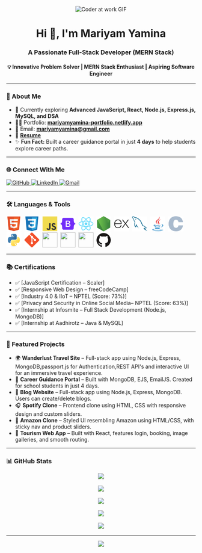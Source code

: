 
<p align="center">
  <img src="https://media.giphy.com/media/qgQUggAC3Pfv687qPC/giphy.gif" width="400" alt="Coder at work GIF">
</p>

<h1 align="center">Hi 👋, I'm Mariyam Yamina</h1>
<h3 align="center">A Passionate Full-Stack Developer (MERN Stack)</h3>
<h4 align="center">💡 Innovative Problem Solver | MERN Stack Enthusiast | Aspiring Software Engineer</h4>

---

### 🚀 About Me
- 🌟 Currently exploring **Advanced JavaScript, React, Node.js, Express.js, MySQL, and DSA**
- 👨‍💻 Portfolio: [**mariyamyamina-portfolio.netlify.app**](https://mariyamyamina-portfolio.netlify.app/)
- 📧 Email: **mariyamyamina@gmail.com**
- 📄 [**Resume**](https://drive.google.com/drive/my-drive)
- ✨ **Fun Fact:** Built a career guidance portal in just **4 days** to help students explore career paths.

---

### 🌐 Connect With Me
<p align="left">
  <a href="https://github.com/mariyamyamina" target="_blank">
    <img src="https://img.shields.io/badge/GitHub-181717?style=for-the-badge&logo=github&logoColor=white" alt="GitHub" />
  </a>
  <a href="https://linkedin.com/in/mariyamyamina" target="_blank">
    <img src="https://img.shields.io/badge/LinkedIn-0077B5?style=for-the-badge&logo=linkedin&logoColor=white" alt="LinkedIn" />
  </a>
  <a href="mailto:mariyamyamina@gmail.com">
    <img src="https://img.shields.io/badge/Gmail-D14836?style=for-the-badge&logo=gmail&logoColor=white" alt="Gmail" />
  </a>
</p>

---

### 🛠️ Languages & Tools
<p align="left">
  <img src="https://raw.githubusercontent.com/devicons/devicon/master/icons/html5/html5-original.svg" width="40" height="40"/>&nbsp;
  <img src="https://raw.githubusercontent.com/devicons/devicon/master/icons/css3/css3-original.svg" width="40" height="40"/>&nbsp;
  <img src="https://raw.githubusercontent.com/devicons/devicon/master/icons/javascript/javascript-original.svg" width="40" height="40"/>&nbsp;
  <img src="https://raw.githubusercontent.com/devicons/devicon/master/icons/bootstrap/bootstrap-plain.svg" width="40" height="40"/>&nbsp;
  <img src="https://raw.githubusercontent.com/devicons/devicon/master/icons/react/react-original.svg" width="40" height="40"/>&nbsp;
  <img src="https://raw.githubusercontent.com/devicons/devicon/master/icons/nodejs/nodejs-original.svg" width="40" height="40"/>&nbsp;
  <img src="https://raw.githubusercontent.com/devicons/devicon/master/icons/express/express-original.svg" width="40" height="40"/>&nbsp;
  <img src="https://raw.githubusercontent.com/devicons/devicon/master/icons/mysql/mysql-original.svg" width="40" height="40"/>&nbsp;
  <img src="https://raw.githubusercontent.com/devicons/devicon/master/icons/java/java-original.svg" width="40" height="40"/>&nbsp;
  <img src="https://raw.githubusercontent.com/devicons/devicon/master/icons/c/c-original.svg" width="40" height="40"/>&nbsp;
  <img src="https://raw.githubusercontent.com/devicons/devicon/master/icons/python/python-original.svg" width="40" height="40"/>&nbsp;
  <img src="https://raw.githubusercontent.com/devicons/devicon/master/icons/git/git-original.svg" width="40" height="40"/>&nbsp;
  <img src="https://www.vectorlogo.zone/logos/figma/figma-icon.svg" width="40" height="40"/>&nbsp;
  <img src="https://www.vectorlogo.zone/logos/render/render-icon.svg" width="40" height="40"/>&nbsp;
  <img src="https://www.vectorlogo.zone/logos/netlify/netlify-icon.svg" width="40" height="40"/>&nbsp;
  <img src="https://raw.githubusercontent.com/devicons/devicon/master/icons/github/github-original.svg" width="40" height="40"/>&nbsp;
</p>

---

### 📚 Certifications

- ✅ [JavaScript Certification – Scaler]
- ✅ [Responsive Web Design – freeCodeCamp]
- ✅ [Industry 4.0 & IIoT – NPTEL (Score: 73%)]
- ✅ [Privacy and Security in Online Social Media– NPTEL (Score: 63%)]
- ✅ [Internship at Infosmite – Full Stack Development (Node.js, MongoDB)]
- ✅ [Internship at Aadhirotz – Java & MySQL]

---

### 📌 Featured Projects
- 🌍 **Wanderlust Travel Site** – Full-stack app using Node.js, Express, MongoDB,passport.js for Authentication,REST API's and interactive UI for an immersive travel experience.
- 🚀 **Career Guidance Portal** – Built with MongoDB, EJS, EmailJS. Created for school students in just 4 days.
- 📖 **Blog Website** – Full-stack app using Node.js, Express, MongoDB. Users can create/delete blogs.
- 🎧 **Spotify Clone** – Frontend clone using HTML, CSS with responsive design and custom sliders.
- 🛒 **Amazon Clone** – Styled UI resembling Amazon using HTML/CSS, with sticky nav and product sliders.
- 📱 **Tourism Web App** – Built with React, features login, booking, image galleries, and smooth routing.

---

### 📊 GitHub Stats

<p align="center">
  <img src="https://github-readme-stats.vercel.app/api?username=mariyamyamina&show_icons=true&theme=tokyonight&count_private=true" />
</p>
<p align="center">
  <img src="https://github-readme-streak-stats.herokuapp.com/?user=mariyamyamina&theme=tokyonight" />
</p>
<p align="center">
  <img src="https://github-readme-stats.vercel.app/api/top-langs/?username=mariyamyamina&layout=compact&theme=tokyonight" />
</p>
<p align="center">
  <img src="https://activity-graph.herokuapp.com/graph?username=mariyamyamina&theme=tokyonight&hide_border=true&area=true" />
</p>
<p align="center">
  <img src="https://github-profile-trophy.vercel.app/?username=mariyamyamina&theme=tokyonight&margin-w=15&margin-h=15" />
</p>

---

<p align="center">
  <img src="https://komarev.com/ghpvc/?username=mariyamyamina&label=Profile%20views&color=blue&style=flat" />
</p>
